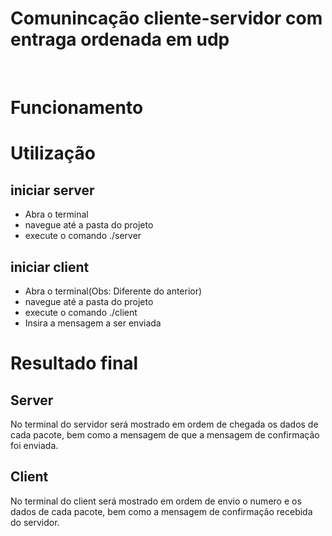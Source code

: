 # Comunincação cliente-servidor com entraga ordenada em udp 
<br />
 
 
# Funcionamento
 
 
 
 
 
# Utilização
 
 
 
 
## iniciar server
 
* Abra o terminal
* navegue até a pasta do projeto
* execute o comando ./server
   
 
 
## iniciar client
 
 
* Abra o terminal(Obs: Diferente do anterior)
* navegue até a pasta do projeto
* execute o comando ./client
* Insira a mensagem a ser enviada
 
 
# Resultado final
 
 
 
## Server
 
No terminal do servidor será mostrado em ordem de chegada os dados de cada pacote, bem como a mensagem de que a mensagem de confirmação foi enviada.
 
## Client
No terminal do client será mostrado em ordem de envio o numero e os dados de cada pacote, bem como a mensagem de confirmação recebida do servidor.
 
 
  
 
 